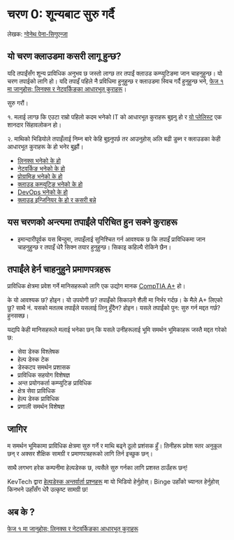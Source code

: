 # चरण 0: शून्यबाट सुरु गर्दै

लेखक: [ग्वेनेथ पेना-सिगुएन्जा](https://twitter.com/madebygps)

## यो चरण क्लाउडमा कसरी लागू हुन्छ?

यदि तपाईंसँग शून्य प्राविधिक अनुभव छ जस्तो लाग्छ तर तपाईं क्लाउड कम्प्युटिङमा जान चाहनुहुन्छ। यो चरण तपाईको लागि हो। यदि तपाइँ पहिले नै प्रविधिमा हुनुहुन्छ र क्लाउडमा स्विच गर्दै हुनुहुन्छ भने,
[फेज १ मा जानुहोस्: लिनक्स र नेटवर्किङका आधारभूत कुराहरू](../phase1/README.md)।

सुरु गरौं।

१. मलाई लाग्छ कि एउटा राम्रो पहिलो कदम भनेको IT को आधारभूत कुराहरू बुझ्नु हो र [यो प्लेलिस्ट](https://www.youtube.coplaylist?list=PLG49S3nxzAnlGHY8ObL8DiyP3AIu9vd3K) एक शानदार सिंहावलोकन हो।

२. माथिको भिडियोले तपाइँलाई निम्न बारे केहि बुझ्नुपर्छ तर आउनुहोस् अलि बढी डुब्न र क्लाउडका केही आधारभूत कुराहरू के हो भनेर बुझौं।

   - [लिनक्स भनेको के हो](https://youtu.be/PwugmcN1hf8)
   - [नेटवर्किङ भनेको के हो](https://youtu.be/3QhU9jd03a0)
   - [प्रोग्रामिङ भनेको के हो](https://youtu.be/ifo76VyrBYo)
   - [क्लाउड कम्प्युटिङ भनेको के हो](https://youtu.be/eZLcyTxi8ZI)
   - [DevOps भनेको के हो](https://youtu.be/9pZ2xmsSDdo/)
   - [क्लाउड इन्जिनियर के हो र कसरी बन्ने](https://youtu.be/7i1WMGxyt4Q)

## यस चरणको अन्त्यमा तपाईंले परिचित हुन सक्ने कुराहरू
- इमान्दारीपूर्वक यस बिन्दुमा, तपाइँलाई सुनिश्चित गर्न आवश्यक छ कि तपाइँ प्राविधिकमा जान चाहनुहुन्छ र तपाइँ धेरै सिक्न तयार हुनुहुन्छ। सिकाइ कहिल्यै रोकिने छैन।   

## तपाईंले हेर्न चाहनुहुने प्रमाणपत्रहरू

प्राविधिक क्षेत्रमा प्रवेश गर्ने मानिसहरूको लागि एक उद्योग मानक [CompTIA A+](https://www.comptia.org/certifications/a) हो।

के यो आवश्यक छ? होइन। यो उपयोगी छ? तपाइँको सिकाउने शैली मा निर्भर गर्दछ। के मैले A+ लिएको छु? साथै नं. यसको मतलब तपाईंले यसलाई लिनु हुँदैन? होइन। यसले तपाईंको पुन: सुरु गर्न मद्दत गर्छ? हुनसक्छ।

यद्यपि केही मानिसहरूले मलाई भनेका छन् कि यसले उनीहरूलाई भूमि समर्थन भूमिकाहरू जस्तै मद्दत गरेको छ:

- सेवा डेस्क विश्लेषक
- हेल्प डेस्क टेक
- डेस्कटप समर्थन प्रशासक
- प्राविधिक सहयोग विशेषज्ञ
- अन्त प्रयोगकर्ता कम्प्युटिङ प्राविधिक
- क्षेत्र सेवा प्राविधिक
- हेल्प डेस्क प्राविधिक
- प्रणाली समर्थन विशेषज्ञ

## जागिर
म समर्थन भूमिकामा प्राविधिक क्षेत्रमा सुरु गर्ने र माथि बढ्ने ठूलो प्रशंसक हुँ। तिनीहरू प्रवेश स्तर अनुकूल छन् र अक्सर शैक्षिक सामग्री र प्रमाणपत्रहरूको लागि तिर्न इच्छुक छन्।

साथै लगभग हरेक कम्पनीमा हेल्पडेस्क छ, त्यसैले सुरु गर्नका लागि प्रशस्त ठाउँहरू छन्!

KevTech द्वारा [हेल्पडेस्क अन्तर्वार्ता प्रश्नहरू](https://youtu.be/McxVgoQaCpU) मा यो भिडियो हेर्नुहोस्। Binge उहाँको च्यानल हेर्नुहोस् किनभने उहाँसँग धेरै उत्कृष्ट सामग्री छ!

## अब के ?
[फेज १ मा जानुहोस्: लिनक्स र नेटवर्किङका आधारभूत कुराहरू](../phase1/README.md)
